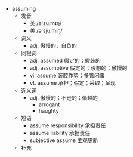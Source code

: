 - assuming
  - 发音
    - 英 /ə'suːmɪŋ/
    - 美 /ə'sju:miŋ/
  - 词义
    - adj. 傲慢的，自负的
  - 同根词
    - adj. assumed 假定的；假装的
    - adj. assumptive 假定的；设想的；傲慢的
    - vi. assume 装腔作势；多管闲事
    - vt. assume 承担；假定；采取；呈现
  - 近义词
    - adj. 傲慢的；不逊的；僭越的
      - arrogant
      - haughty
  - 短语
    - assume responsibility 承担责任
    - assume liability 承担责任
    - subjective assume 主观臆断
  - 补充